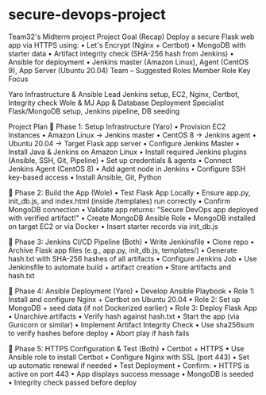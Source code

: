 # secure-devops-project
Team32's Midterm project
Project Goal (Recap)
Deploy a secure Flask web app via HTTPS using:
	•	Let's Encrypt (Nginx + Certbot)
	•	MongoDB with starter data
	•	Artifact integrity check (SHA-256 hash from Jenkins)
	•	Ansible for deployment
	•	Jenkins master (Amazon Linux), Agent (CentOS 9), App Server (Ubuntu 20.04)
 Team  – Suggested Roles
Member
Role
Key Focus



Yaro
Infrastructure & Ansible Lead
Jenkins setup, EC2, Nginx, Certbot, Integrity check
Wole & MJ
App & Database Deployment Specialist
Flask/MongoDB setup, Jenkins pipeline, DB seeding

Project Plan 
🔹 Phase 1: Setup Infrastructure (Yaro)
	•	Provision EC2 Instances
	•	Amazon Linux → Jenkins master
	•	CentOS 8 → Jenkins agent
	•	Ubuntu 20.04 → Target Flask app server
	•	Configure Jenkins Master
	•	Install Java & Jenkins on Amazon Linux
	•	Install required Jenkins plugins (Ansible, SSH, Git, Pipeline)
	•	Set up credentials & agents
	•	Connect Jenkins Agent (CentOS 8)
	•	Add agent node in Jenkins
	•	Configure SSH key-based access
	•	Install Ansible, Git, Python

🔹 Phase 2: Build the App (Wole)
	•	Test Flask App Locally
	•	Ensure app.py, init_db.js, and index.html (inside /templates) run correctly
	•	Confirm MongoDB connection
	•	Validate app returns: "Secure DevOps app deployed with verified artifact!"
	•	Create MongoDB Ansible Role
	•	MongoDB installed on target EC2 or via Docker
	•	Insert starter records via init_db.js

🔹 Phase 3: Jenkins CI/CD Pipeline (Both)
	•	Write Jenkinsfile
	•	Clone repo
	•	Archive Flask app files (e.g., app.py, init_db.js, templates/)
	•	Generate hash.txt with SHA-256 hashes of all artifacts
	•	Configure Jenkins Job
	•	Use Jenkinsfile to automate build + artifact creation
	•	Store artifacts and hash.txt

🔹 Phase 4: Ansible Deployment (Yaro)
	•	Develop Ansible Playbook
	•	Role 1: Install and configure Nginx + Certbot on Ubuntu 20.04
	•	Role 2: Set up MongoDB + seed data (if not Dockerized earlier)
	•	Role 3: Deploy Flask App 
	•	Unarchive artifacts
	•	Verify hash against hash.txt
	•	Start the app (via Gunicorn or similar)
	•	Implement Artifact Integrity Check
	•	Use sha256sum to verify hashes before deploy
	•	Abort play if hash fails

🔹 Phase 5: HTTPS Configuration & Test (Both)
	•	Certbot + HTTPS
	•	Use Ansible role to install Certbot
	•	Configure Nginx with SSL (port 443)
	•	Set up automatic renewal if needed
	•	Test Deployment
	•	Confirm: 
	•	HTTPS is active on port 443
	•	App displays success message
	•	MongoDB is seeded
	•	Integrity check passed before deploy






